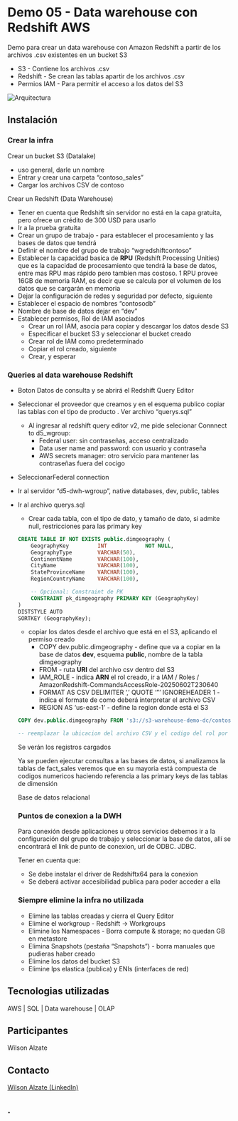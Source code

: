 # Demo 05 - Data warehouse con Redshift AWS 
Demo para crear un data warehouse con Amazon Redshift a partir de los archivos .csv existentes en un bucket S3

- S3 - Contiene los archivos .csv
- Redshift - Se crean las tablas apartir de los archivos .csv
- Permios IAM - Para permitir el acceso a los datos del S3


<!-- imagen -->
![Arquitectura](xxx)


## Instalación

### Crear la infra

Crear un bucket S3 (Datalake)

- uso general, darle un nombre
- Entrar y crear una carpeta “contoso_sales”
- Cargar los archivos CSV de contoso

Crear un Redshift (Data Warehouse)

- Tener en cuenta que Redshift sin servidor no está en la capa gratuita, pero ofrece un crédito de 300 USD para usarlo
- Ir a la prueba gratuita
- Crear un grupo de trabajo - para establecer el procesamiento y las bases de datos que tendrá
- Definir el nombre del grupo de trabajo “wgredshiftcontoso”
- Establecer la capacidad basica de **RPU** (Redshift Processing Unities) que es la capacidad de procesamiento que tendrá la base de datos, entre mas RPU mas rápido pero tambien mas costoso. 1 RPU provee 16GB de memoria RAM, es decir que se calcula por el volumen de los datos que se cargarán en memoria
- Dejar la configuración de redes y seguridad por defecto, siguiente
- Establecer el espacio de nombres “contosodb”
- Nombre de base de datos dejar en “dev”
- Establecer permisos, Rol de IAM asociados
    - Crear un rol IAM, asocia para copiar y descargar los datos desde S3
    - Especificar el bucket S3 y seleccionar el bucket creado
    - Crear rol de IAM como predeterminado
    - Copiar el rol creado, siguiente
    - Crear, y esperar
    

### Queries al data warehouse Redshift

- Boton Datos de consulta y se abrirá el Redshift Query Editor
- Seleccionar el proveedor que creamos y en el esquema publico copiar las tablas con el tipo de producto . Ver archivo “querys.sql”
    - Al ingresar al redshift query editor v2, me pide selecionar Connnect to d5_wgroup:
        - Federal user: sin contraseñas, acceso centralizado
        - Data user name and password:  con usuario y contraseña
        - AWS secrets manager: otro servicio para mantener las contraseñas fuera del cocigo
- SeleccionarFederal connection
- Ir al servidor “d5-dwh-wgroup”, native databases, dev, public, tables
      
- Ir al archivo querys.sql
    - Crear cada tabla, con el tipo de dato, y tamaño de dato, si admite null, restricciones para las primary key
    
    ```sql
    CREATE TABLE IF NOT EXISTS public.dimgeography (
        GeographyKey         INT            NOT NULL,
        GeographyType        VARCHAR(50),
        ContinentName        VARCHAR(100),
        CityName             VARCHAR(100),
        StateProvinceName    VARCHAR(100),
        RegionCountryName    VARCHAR(100),
    
        -- Opcional: Constraint de PK
        CONSTRAINT pk_dimgeography PRIMARY KEY (GeographyKey)
    )
    DISTSTYLE AUTO
    SORTKEY (GeographyKey);
    ```

    - copiar los datos desde el archivo que está en el S3, aplicando el permiso creado
        - COPY dev.public.dimgeography - define que va a copiar en la base de datos **dev**, esquema **public**, nombre de la tabla dimgeography
        - FROM - ruta **URI** del archivo csv dentro del S3
        - IAM_ROLE - indica **ARN** el rol creado, ir a IAM / Roles / AmazonRedshift-CommandsAccessRole-20250602T230640
        - FORMAT AS CSV DELIMITER ‘,’ QUOTE ‘”’ IGNOREHEADER 1 - indica el formate de como deberá interpretar el archivo CSV
        - REGION AS ‘us-east-1’ - define la region donde está el S3
    
    ```sql
    COPY dev.public.dimgeography FROM 's3://s3-warehouse-demo-dc/contoso_sales/DimGeography.csv' IAM_ROLE 'arn:aws:iam::135808920063:role/service-role/AmazonRedshift-CommandsAccessRole-2025602T26' FORMAT AS CSV DELIMITER ',' QUOTE '"' IGNOREHEADER 1 REGION AS 'us-east-1'
    
    -- reemplazar la ubicacion del archivo CSV y el codigo del rol por el creado "AmazonRedshift-CommandsAccessRole-2025602T26"
    ```
    
    Se verán los registros cargados
    
    Ya se pueden ejecutar consultas a las bases de datos, si analizamos la tablas de fact_sales veremos que en su mayoria está compuesta de codigos numericos haciendo referencia a las primary keys de las tablas de dimensión
    
    Base de datos relacional
    

    ### Puntos de conexion a la DWH
    
    Para conexión desde aplicaciones u otros servicios debemos ir a la configuración del grupo de trabajo y seleccionar la base de datos, allí se encontrará el link de punto de conexion, url de ODBC. JDBC. 
    
    Tener en cuenta que:
    
    - Se debe instalar el driver de Redshiftx64 para la conexion
    - Se deberá activar accesibilidad publica para poder acceder a ella
    
    ### Siempre elimine la infra no utilizada
    
    - Elimine las tablas creadas y cierra el Query Editor
    - Elimine el workgroup - Redshift → Workgroups
    - Elimine los Namespaces - Borra compute & storage; no quedan GB en metastore
    - Elimina Snapshots (pestaña “Snapshots”) - borra manuales que pudieras haber creado
    - Elimine los datos del bucket S3
    - Elimine Ips elastica (publica) y ENIs (interfaces de red)


## Tecnologias utilizadas
AWS | SQL | Data warehouse | OLAP

## Participantes
Wilson Alzate

## Contacto
[Wilson Alzate (LinkedIn)](https://www.linkedin.com/in/wilson-alzate-pineda/)



## .

